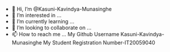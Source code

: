 - 👋 Hi, I’m @Kasuni-Kavindya-Munasinghe
- 👀 I’m interested in ...
- 🌱 I’m currently learning ...
- 💞️ I’m looking to collaborate on ...
- 📫 How to reach me ...
My Github Username Kasuni-Kavindya-Munasinghe
My Student Registration Number-IT20059040

<!---
Kasuni-Kavindya-Munasinghe/Kasuni-Kavindya-Munasinghe is a ✨ special ✨ repository because its `README.md` (this file) appears on your GitHub profile.
You can click the Preview link to take a look at your changes.
--->
